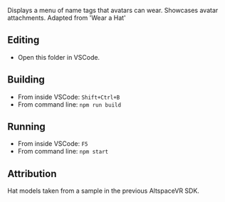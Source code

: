 Displays a menu of name tags that avatars can wear. Showcases avatar attachments. Adapted from 'Wear a Hat'

## Editing

* Open this folder in VSCode.

## Building

* From inside VSCode: `Shift+Ctrl+B`
* From command line: `npm run build`

## Running

* From inside VSCode: `F5`
* From command line: `npm start`

## Attribution

Hat models taken from a sample in the previous AltspaceVR SDK.
